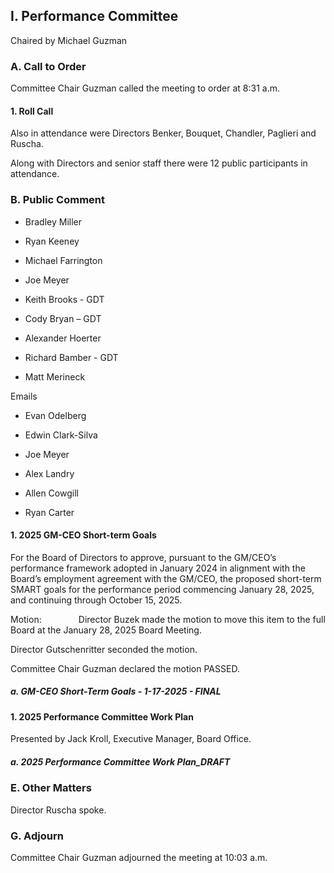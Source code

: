 ## I. Performance Committee

Chaired by Michael Guzman

### A. Call to Order

Committee Chair Guzman called the meeting to order at 8:31 a.m.

#### 1. Roll Call

Also in attendance were Directors Benker, Bouquet, Chandler, Paglieri and Ruscha.

Along with Directors and senior staff there were 12 public participants in attendance.

### B. Public Comment

- Bradley Miller

- Ryan Keeney

- Michael Farrington

- Joe Meyer

- Keith Brooks - GDT

- Cody Bryan – GDT

- Alexander Hoerter

- Richard Bamber - GDT

- Matt Merineck

Emails

- Evan Odelberg

- Edwin Clark-Silva

- Joe Meyer

- Alex Landry

- Allen Cowgill

- Ryan Carter

#### 1. 2025 GM-CEO Short-term Goals

For the Board of Directors to approve, pursuant to the GM/CEO’s performance framework adopted in January 2024 in alignment with the Board’s employment agreement with the GM/CEO, the proposed short-term SMART goals for the performance period commencing January 28, 2025, and continuing through October 15, 2025.

Motion:               Director Buzek made the motion to move this item to the full Board at the January 28, 2025 Board Meeting.

Director Gutschenritter seconded the motion.

Committee Chair Guzman declared the motion PASSED.

##### a. GM-CEO Short-Term Goals - 1-17-2025 - FINAL

#### 1. 2025 Performance Committee Work Plan

Presented by Jack Kroll, Executive Manager, Board Office.

##### a. 2025 Performance Committee Work Plan_DRAFT

### E. Other Matters

Director Ruscha spoke.

### G. Adjourn

Committee Chair Guzman adjourned the meeting at 10:03 a.m.